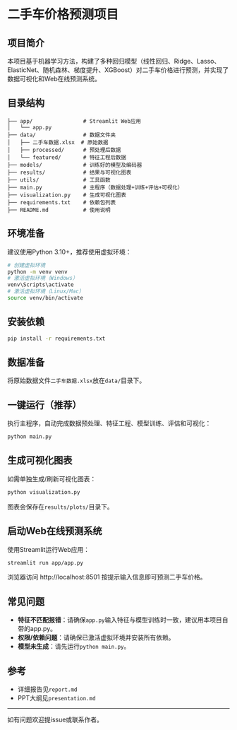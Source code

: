 # 二手车价格预测项目

## 项目简介
本项目基于机器学习方法，构建了多种回归模型（线性回归、Ridge、Lasso、ElasticNet、随机森林、梯度提升、XGBoost）对二手车价格进行预测，并实现了数据可视化和Web在线预测系统。

## 目录结构
```
├── app/                # Streamlit Web应用
│   └── app.py
├── data/               # 数据文件夹
│   ├── 二手车数据.xlsx  # 原始数据
│   ├── processed/      # 预处理后数据
│   └── featured/       # 特征工程后数据
├── models/             # 训练好的模型及编码器
├── results/            # 结果与可视化图表
├── utils/              # 工具函数
├── main.py             # 主程序（数据处理+训练+评估+可视化）
├── visualization.py    # 生成可视化图表
├── requirements.txt    # 依赖包列表
├── README.md           # 使用说明
```

## 环境准备
建议使用Python 3.10+，推荐使用虚拟环境：

```bash
# 创建虚拟环境
python -m venv venv
# 激活虚拟环境（Windows）
venv\Scripts\activate
# 激活虚拟环境（Linux/Mac）
source venv/bin/activate
```

## 安装依赖
```bash
pip install -r requirements.txt
```

## 数据准备
将原始数据文件`二手车数据.xlsx`放在`data/`目录下。

## 一键运行（推荐）
执行主程序，自动完成数据预处理、特征工程、模型训练、评估和可视化：

```bash
python main.py
```

## 生成可视化图表
如需单独生成/刷新可视化图表：
```bash
python visualization.py
```
图表会保存在`results/plots/`目录下。

## 启动Web在线预测系统
使用Streamlit运行Web应用：
```bash
streamlit run app/app.py
```
浏览器访问 http://localhost:8501 按提示输入信息即可预测二手车价格。

## 常见问题
- **特征不匹配报错**：请确保`app.py`输入特征与模型训练时一致，建议用本项目自带的app.py。
- **权限/依赖问题**：请确保已激活虚拟环境并安装所有依赖。
- **模型未生成**：请先运行`python main.py`。

## 参考
- 详细报告见`report.md`
- PPT大纲见`presentation.md`

---
如有问题欢迎提issue或联系作者。 